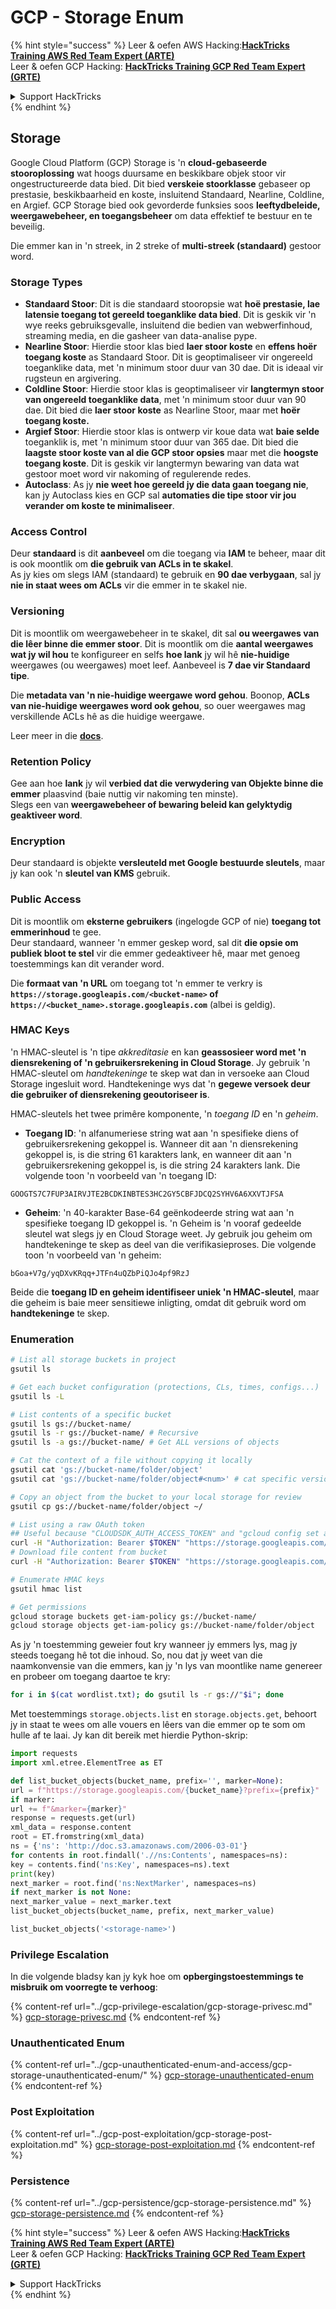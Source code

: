 # GCP - Storage Enum

{% hint style="success" %}
Leer & oefen AWS Hacking:<img src="../../../.gitbook/assets/image (1) (1) (1) (1).png" alt="" data-size="line">[**HackTricks Training AWS Red Team Expert (ARTE)**](https://training.hacktricks.xyz/courses/arte)<img src="../../../.gitbook/assets/image (1) (1) (1) (1).png" alt="" data-size="line">\
Leer & oefen GCP Hacking: <img src="../../../.gitbook/assets/image (2) (1).png" alt="" data-size="line">[**HackTricks Training GCP Red Team Expert (GRTE)**<img src="../../../.gitbook/assets/image (2) (1).png" alt="" data-size="line">](https://training.hacktricks.xyz/courses/grte)

<details>

<summary>Support HackTricks</summary>

* Kyk na die [**subskripsie planne**](https://github.com/sponsors/carlospolop)!
* **Sluit aan by die** 💬 [**Discord groep**](https://discord.gg/hRep4RUj7f) of die [**telegram groep**](https://t.me/peass) of **volg** ons op **Twitter** 🐦 [**@hacktricks\_live**](https://twitter.com/hacktricks_live)**.**
* **Deel hacking truuks deur PRs in te dien na die** [**HackTricks**](https://github.com/carlospolop/hacktricks) en [**HackTricks Cloud**](https://github.com/carlospolop/hacktricks-cloud) github repos.

</details>
{% endhint %}

## Storage

Google Cloud Platform (GCP) Storage is 'n **cloud-gebaseerde stooroplossing** wat hoogs duursame en beskikbare objek stoor vir ongestructureerde data bied. Dit bied **verskeie stoorklasse** gebaseer op prestasie, beskikbaarheid en koste, insluitend Standaard, Nearline, Coldline, en Argief. GCP Storage bied ook gevorderde funksies soos **leeftydbeleide, weergawebeheer, en toegangsbeheer** om data effektief te bestuur en te beveilig.

Die emmer kan in 'n streek, in 2 streke of **multi-streek (standaard)** gestoor word.

### Storage Types

* **Standaard Stoor**: Dit is die standaard stooropsie wat **hoë prestasie, lae latensie toegang tot gereeld toeganklike data bied**. Dit is geskik vir 'n wye reeks gebruiksgevalle, insluitend die bedien van webwerfinhoud, streaming media, en die gasheer van data-analise pype.
* **Nearline Stoor**: Hierdie stoor klas bied **laer stoor koste** en **effens hoër toegang koste** as Standaard Stoor. Dit is geoptimaliseer vir ongereeld toeganklike data, met 'n minimum stoor duur van 30 dae. Dit is ideaal vir rugsteun en argivering.
* **Coldline Stoor**: Hierdie stoor klas is geoptimaliseer vir **langtermyn stoor van ongereeld toeganklike data**, met 'n minimum stoor duur van 90 dae. Dit bied die **laer stoor koste** as Nearline Stoor, maar met **hoër toegang koste.**
* **Argief Stoor**: Hierdie stoor klas is ontwerp vir koue data wat **baie selde** toeganklik is, met 'n minimum stoor duur van 365 dae. Dit bied die **laagste stoor koste van al die GCP stoor opsies** maar met die **hoogste toegang koste**. Dit is geskik vir langtermyn bewaring van data wat gestoor moet word vir nakoming of regulerende redes.
* **Autoclass**: As jy **nie weet hoe gereeld jy die data gaan toegang nie**, kan jy Autoclass kies en GCP sal **automaties die tipe stoor vir jou verander om koste te minimaliseer**.

### Access Control

Deur **standaard** is dit **aanbeveel** om die toegang via **IAM** te beheer, maar dit is ook moontlik om **die gebruik van ACLs in te skakel**.\
As jy kies om slegs IAM (standaard) te gebruik en **90 dae verbygaan**, sal jy **nie in staat wees om ACLs** vir die emmer in te skakel nie.

### Versioning

Dit is moontlik om weergawebeheer in te skakel, dit sal **ou weergawes van die lêer binne die emmer stoor**. Dit is moontlik om die **aantal weergawes wat jy wil hou** te konfigureer en selfs **hoe lank** jy wil hê **nie-huidige** weergawes (ou weergawes) moet leef. Aanbeveel is **7 dae vir Standaard tipe**.

Die **metadata van 'n nie-huidige weergawe word gehou**. Boonop, **ACLs van nie-huidige weergawes word ook gehou**, so ouer weergawes mag verskillende ACLs hê as die huidige weergawe.

Leer meer in die [**docs**](https://cloud.google.com/storage/docs/object-versioning).

### Retention Policy

Gee aan hoe **lank** jy wil **verbied dat die verwydering van Objekte binne die emmer** plaasvind (baie nuttig vir nakoming ten minste).\
Slegs een van **weergawebeheer of bewaring beleid kan gelyktydig geaktiveer word**.

### Encryption

Deur standaard is objekte **versleuteld met Google bestuurde sleutels**, maar jy kan ook 'n **sleutel van KMS** gebruik.

### Public Access

Dit is moontlik om **eksterne gebruikers** (ingelogde GCP of nie) **toegang tot emmerinhoud** te gee.\
Deur standaard, wanneer 'n emmer geskep word, sal dit **die opsie om publiek bloot te stel** vir die emmer gedeaktiveer hê, maar met genoeg toestemmings kan dit verander word.

Die **formaat van 'n URL** om toegang tot 'n emmer te verkry is **`https://storage.googleapis.com/<bucket-name>` of `https://<bucket_name>.storage.googleapis.com`** (albei is geldig).

### HMAC Keys

'n HMAC-sleutel is 'n tipe _akkreditasie_ en kan **geassosieer word met 'n diensrekening of 'n gebruikersrekening in Cloud Storage**. Jy gebruik 'n HMAC-sleutel om _handtekeninge_ te skep wat dan in versoeke aan Cloud Storage ingesluit word. Handtekeninge wys dat 'n **gegewe versoek deur die gebruiker of diensrekening geoutoriseer is**.

HMAC-sleutels het twee primêre komponente, 'n _toegang ID_ en 'n _geheim_.

*   **Toegang ID**: 'n alfanumeriese string wat aan 'n spesifieke diens of gebruikersrekening gekoppel is. Wanneer dit aan 'n diensrekening gekoppel is, is die string 61 karakters lank, en wanneer dit aan 'n gebruikersrekening gekoppel is, is die string 24 karakters lank. Die volgende toon 'n voorbeeld van 'n toegang ID:

`GOOGTS7C7FUP3AIRVJTE2BCDKINBTES3HC2GY5CBFJDCQ2SYHV6A6XXVTJFSA`
*   **Geheim**: 'n 40-karakter Base-64 geënkodeerde string wat aan 'n spesifieke toegang ID gekoppel is. 'n Geheim is 'n vooraf gedeelde sleutel wat slegs jy en Cloud Storage weet. Jy gebruik jou geheim om handtekeninge te skep as deel van die verifikasieproses. Die volgende toon 'n voorbeeld van 'n geheim:

`bGoa+V7g/yqDXvKRqq+JTFn4uQZbPiQJo4pf9RzJ`

Beide die **toegang ID en geheim identifiseer uniek 'n HMAC-sleutel**, maar die geheim is baie meer sensitiewe inligting, omdat dit gebruik word om **handtekeninge** te skep.

### Enumeration
```bash
# List all storage buckets in project
gsutil ls

# Get each bucket configuration (protections, CLs, times, configs...)
gsutil ls -L

# List contents of a specific bucket
gsutil ls gs://bucket-name/
gsutil ls -r gs://bucket-name/ # Recursive
gsutil ls -a gs://bucket-name/ # Get ALL versions of objects

# Cat the context of a file without copying it locally
gsutil cat 'gs://bucket-name/folder/object'
gsutil cat 'gs://bucket-name/folder/object#<num>' # cat specific version

# Copy an object from the bucket to your local storage for review
gsutil cp gs://bucket-name/folder/object ~/

# List using a raw OAuth token
## Useful because "CLOUDSDK_AUTH_ACCESS_TOKEN" and "gcloud config set auth/access_token_file" doesn't work with gsutil
curl -H "Authorization: Bearer $TOKEN" "https://storage.googleapis.com/storage/v1/b/<storage-name>/o"
# Download file content from bucket
curl -H "Authorization: Bearer $TOKEN" "https://storage.googleapis.com/storage/v1/b/supportstorage-58249/o/flag.txt?alt=media" --output -

# Enumerate HMAC keys
gsutil hmac list

# Get permissions
gcloud storage buckets get-iam-policy gs://bucket-name/
gcloud storage objects get-iam-policy gs://bucket-name/folder/object
```
As jy 'n toestemming geweier fout kry wanneer jy emmers lys, mag jy steeds toegang hê tot die inhoud. So, nou dat jy weet van die naamkonvensie van die emmers, kan jy 'n lys van moontlike name genereer en probeer om toegang daartoe te kry:
```bash
for i in $(cat wordlist.txt); do gsutil ls -r gs://"$i"; done
```
Met toestemmings `storage.objects.list` en `storage.objects.get`, behoort jy in staat te wees om alle vouers en lêers van die emmer op te som om hulle af te laai. Jy kan dit bereik met hierdie Python-skrip:
```python
import requests
import xml.etree.ElementTree as ET

def list_bucket_objects(bucket_name, prefix='', marker=None):
url = f"https://storage.googleapis.com/{bucket_name}?prefix={prefix}"
if marker:
url += f"&marker={marker}"
response = requests.get(url)
xml_data = response.content
root = ET.fromstring(xml_data)
ns = {'ns': 'http://doc.s3.amazonaws.com/2006-03-01'}
for contents in root.findall('.//ns:Contents', namespaces=ns):
key = contents.find('ns:Key', namespaces=ns).text
print(key)
next_marker = root.find('ns:NextMarker', namespaces=ns)
if next_marker is not None:
next_marker_value = next_marker.text
list_bucket_objects(bucket_name, prefix, next_marker_value)

list_bucket_objects('<storage-name>')
```
### Privilege Escalation

In die volgende bladsy kan jy kyk hoe om **opbergingstoestemmings te misbruik om voorregte te verhoog**:

{% content-ref url="../gcp-privilege-escalation/gcp-storage-privesc.md" %}
[gcp-storage-privesc.md](../gcp-privilege-escalation/gcp-storage-privesc.md)
{% endcontent-ref %}

### Unauthenticated Enum

{% content-ref url="../gcp-unauthenticated-enum-and-access/gcp-storage-unauthenticated-enum/" %}
[gcp-storage-unauthenticated-enum](../gcp-unauthenticated-enum-and-access/gcp-storage-unauthenticated-enum/)
{% endcontent-ref %}

### Post Exploitation

{% content-ref url="../gcp-post-exploitation/gcp-storage-post-exploitation.md" %}
[gcp-storage-post-exploitation.md](../gcp-post-exploitation/gcp-storage-post-exploitation.md)
{% endcontent-ref %}

### Persistence

{% content-ref url="../gcp-persistence/gcp-storage-persistence.md" %}
[gcp-storage-persistence.md](../gcp-persistence/gcp-storage-persistence.md)
{% endcontent-ref %}

{% hint style="success" %}
Leer & oefen AWS Hacking:<img src="../../../.gitbook/assets/image (1) (1) (1) (1).png" alt="" data-size="line">[**HackTricks Training AWS Red Team Expert (ARTE)**](https://training.hacktricks.xyz/courses/arte)<img src="../../../.gitbook/assets/image (1) (1) (1) (1).png" alt="" data-size="line">\
Leer & oefen GCP Hacking: <img src="../../../.gitbook/assets/image (2) (1).png" alt="" data-size="line">[**HackTricks Training GCP Red Team Expert (GRTE)**<img src="../../../.gitbook/assets/image (2) (1).png" alt="" data-size="line">](https://training.hacktricks.xyz/courses/grte)

<details>

<summary>Support HackTricks</summary>

* Kyk na die [**subskripsieplanne**](https://github.com/sponsors/carlospolop)!
* **Sluit aan by die** 💬 [**Discord-groep**](https://discord.gg/hRep4RUj7f) of die [**telegram-groep**](https://t.me/peass) of **volg** ons op **Twitter** 🐦 [**@hacktricks\_live**](https://twitter.com/hacktricks_live)**.**
* **Deel hacking truuks deur PRs in te dien na die** [**HackTricks**](https://github.com/carlospolop/hacktricks) en [**HackTricks Cloud**](https://github.com/carlospolop/hacktricks-cloud) github repos.

</details>
{% endhint %}
